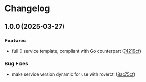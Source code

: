 # Changelog

## 1.0.0 (2025-03-27)


### Features

* full C service template, compliant with Go counterpart ([74219cf](https://github.com/VU-ASE/service-template-c/commit/74219cf856b6683d1748458ee1c7aaf110920de4))


### Bug Fixes

* make service version dynamic for use with roverctl ([8ac75cf](https://github.com/VU-ASE/service-template-c/commit/8ac75cfb5d8536cf66ff9ffeadb4a58d2be19ba2))

